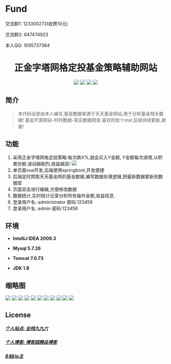 # Fund

<p>交流群1: 123300273(收费10元)</p>
<p>交流群2: 647474923</p>
<p>本人QQ: 1095737364</p>

<p><h1 align="center">正金字塔网格定投基金策略辅助网站</h1></p>


<p align="center">
	<img src="https://img.shields.io/badge/jdk-1.8-orange.svg"/>
    <img src="https://img.shields.io/badge/springbook-2.2.4-lightgrey.svg"/>
    <img src="https://img.shields.io/badge/html-5.x-blue.svg"/>
    <img src="https://img.shields.io/badge/vue-3.x-yellow.svg"/>
</p>

## 简介


> 本代码全部由本人编写,基金数据来源于天天基金网站,用于分析基金相关数据!
> 基金开源网站-时时数据-真实数据爬虫
> 喜欢的给个star,后续持续更新,谢谢!

## 功能

1. 采用正金字塔网格定投策略:每次跌X%,就会买入Y金额, Y金额每次递增,以积累份额.波动越剧烈,收益越高!
   ![](https://img2023.cnblogs.com/blog/588112/202306/588112-20230602222855753-494349349.png)
2. 单页面vue开发,后端使用springboot,开发便捷
3. 后端定时爬取天天基金网的基金数据,编写数据处理逻辑,把最新数据更新到数据库
4. 页面双击进行编辑,方便修改数据
5. 数据统计,实时统计记录分析所有操作金额,收益信息.
6. 登录用户名: administrator  密码:123456
7. 登录用户名: admin          密码:123456


## 环境

- <b>IntelliJ IDEA 2009.3</b>

- <b>Mysql 5.7.26</b>

- <b>Tomcat 7.0.73</b>

- <b>JDK 1.8</b>


## 缩略图


![](https://img2023.cnblogs.com/blog/588112/202306/588112-20230602170623457-1213339441.png)
![](https://img2023.cnblogs.com/blog/588112/202306/588112-20230602170628987-1059149711.png)
![](https://img2023.cnblogs.com/blog/588112/202306/588112-20230602170633571-607468798.png)
![](https://img2023.cnblogs.com/blog/588112/202306/588112-20230602170638047-1448368012.png)
![](https://img2023.cnblogs.com/blog/588112/202306/588112-20230602170642236-1369659946.png)
![](https://img2023.cnblogs.com/blog/588112/202306/588112-20230602170646689-638602693.png)
![](https://img2023.cnblogs.com/blog/588112/202306/588112-20230602170653684-1824106740.png)
![](https://img2023.cnblogs.com/blog/588112/202306/588112-20230602170657889-516924360.png)
![](https://img2023.cnblogs.com/blog/588112/202306/588112-20230602170717783-1045205491.png)
![](https://img2023.cnblogs.com/blog/588112/202306/588112-20230602170722461-1368459096.png)
![](https://img2023.cnblogs.com/blog/588112/202306/588112-20230602170726769-1141825028.png)


## License

##### [个人站点: 全栈九九六](https://www.blog996.com/)
##### [个人博客: 博客园精品博客](https://www.cnblogs.com/yysbolg/)
##### [B站Up主](https://space.bilibili.com/484486195)






